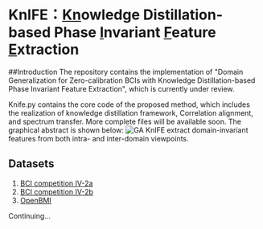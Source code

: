 # KnIFE：<ins>Kn</ins>owledge Distillation-based Phase <ins>I</ins>nvariant <ins>F</ins>eature <ins>E</ins>xtraction

##Introduction
The repository contains the implementation of "Domain Generalization for Zero-calibration BCIs with Knowledge Distillation-based Phase Invariant Feature Extraction", which is currently under review.

Knife.py contains the core code of the proposed method, which includes the realization of knowledge distillation framework, Correlation alignment, and spectrum transfer.
More complete files will be available soon. The graphical abstract is shown below:
![GA](https://github.com/ZilinL/KnIFE/assets/10232596/5509b800-2ae4-47cc-ab61-00a4d9d19d94)
KnIFE extract domain-invariant features from both intra- and inter-domain viewpoints.

## Datasets
1. [BCI competition IV-2a](https://www.bbci.de/competition/iv/#dataset2a)
2. [BCI competition IV-2b](https://www.bbci.de/competition/iv/#dataset2b)
4. [OpenBMI](http://gigadb.org/dataset/view/id/100542)

Continuing...
